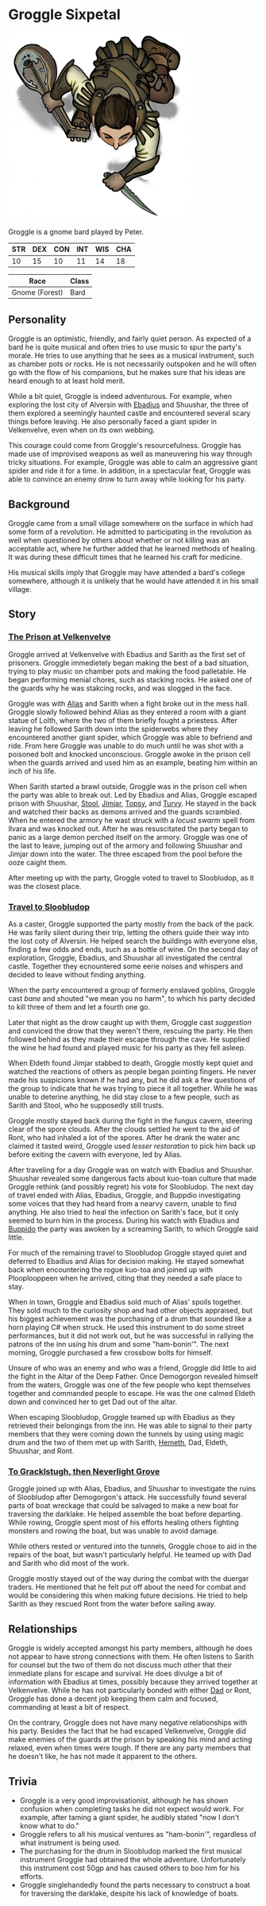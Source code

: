 # Groggle Sixpetal

![Groggle Sixpetal](Groggle.png)

Groggle is a gnome bard played by Peter.

| STR | DEX | CON | INT | WIS | CHA |
| --- | --- | --- | --- | --- | --- |
| 10 | 15 | 10 | 11 | 14 | 18 |

| Race | Class |
| --- | --- |
| Gnome (Forest) | Bard |

## Personality
Groggle is an optimistic, friendly, and fairly quiet person. As expected of a bard he is quite musical and often tries to use music to spur the party's morale. He tries to use anything that he sees as a musical instrument, such as chamber pots or rocks. He is not necessarily outspoken and he will often go with the flow of his companions, but he makes sure that his ideas are heard enough to at least hold merit.

While a bit quiet, Groggle is indeed adventurous. For example, when exploring the lost city of Alversin with [Ebadius](ebadius.md) and Shuushar, the three of them explored a seemingly haunted castle and encountered several scary things before leaving. He also personally faced a giant spider in Velkenvelve, even when on its own webbing.

This courage could come from Groggle's resourcefulness. Groggle has made use of improvised weapons as well as maneuvering his way through tricky situations. For example, Groggle was able to calm an aggressive giant spider and ride it for a time. In addition, in a spectacular feat, Groggle was able to convince an enemy drow to turn away while looking for his party.

## Background
Groggle came from a small village somewhere on the surface in which had some form of a revolution. He admitted to participating in the revolution as well when questioned by others about whether or not killing was an acceptable act, where he further added that he learned methods of healing. It was during these difficult times that he learned his craft for medicine.

His musical skills imply that Groggle may have attended a bard's college somewhere, although it is unlikely that he would have attended it in his small village.

## Story
### [The Prison at Velkenvelve](../../sessions/arc1/info.md)
Groggle arrived at Velkenvelve with Ebadius and Sarith as the first set of prisoners. Groggle immedietely began making the best of a bad situation, trying to play music on chamber pots and making the food palletable. He began performing menial chores, such as stacking rocks. He asked one of the guards why he was stakcing rocks, and was slogged in the face.

Groggle was with [Alias](alias.md) and Sarith when a fight broke out in the mess hall. Groggle slowly followed behind Alias as they entered a room with a giant statue of Lolth, where the two of them briefly fought a priestess. After leaving he followed Sarith down into the spiderwebs where they encountered another giant spider, which Groggle was able to befriend and ride. From here Groggle was unable to do much until he was shot with a poisoned bolt and knocked unconscious. Groggle awoke in the prison cell when the guards arrived and used him as an example, beating him within an inch of his life.

When Sarith started a brawl outside, Groggle was in the prison cell when the party was able to break out. Led by Ebadius and Alias, Groggle escaped prison with Shuushar, [Stool](../party/stool.md), [Jimjar](../party/jimjar.md), [Topsy](../party/topsy.md), and [Turvy](../party/turvy.md). He stayed in the back and watched their backs as demons arrived and the guards scrambled. When he entered the armory he wast struck with a *locust swarm* spell from Ilvara and was knocked out. After he was resuscitated the party began to panic as a large demon perched itself on the armory. Groggle was one of the last to leave, jumping out of the armory and following Shuushar and Jimjar down into the water. The three escaped from the pool before the ooze caight them.

After meeting up with the party, Groggle voted to travel to Sloobludop, as it was the closest place.

### [Travel to Sloobludop](../../sessions/arc2/info.md)
As a caster, Groggle supported the party mostly from the back of the pack. He was farily silent during their trip, letting the others guide their way into the lost coty of Alversin. He helped search the buildings with everyone else, finding a few odds and ends, such as a bottle of wine. On the second day of exploration, Groggle, Ebadius, and Shuushar all investigated the central castle. Together they ecnountered some eerie noises and whispers and decided to leave without finding anything.

When the party encountered a group of formerly enslaved goblins, Groggle cast *bane* and shouted "we mean you no harm", to which his party decided to kill three of them and let a fourth one go.

Later that night as the drow caught up with them, Groggle cast *suggestion* and conviced the drow that they weren't there, rescuing the party. He then followed behind as they made their escape through the cave. He supplied the wine he had found and played music for his party as they fell asleep.

When Eldeth found Jimjar stabbed to death, Groggle mostly kept quiet and watched the reactions of others as people began pointing fingers. He never made his suspicions known if he had any, but he did ask a few questions of the group to indicate that he was trying to piece it all together. While he was unable to deterine anything, he did stay close to a few people, such as Sarith and Stool, who he supposedly still trusts.

Groggle mostly stayed back during the fight in the fungus cavern, steering clear of the spore clouds. After the clouds settled he went to the aid of Ront, who had inhaled a lot of the spores. After he drank the water anc claimed it tasted weird, Groggle used *lesser restoration* to pick him back up before exiting the cavern with everyone, led by Alias.

After traveling for a day Groggle was on watch with Ebadius and Shuushar. Shuushar revealed some dangerous facts about kuo-toan culture that made Groggle rethink (and possibly regret) his vote for Sloobludop. The next day of travel ended with Alias, Ebadius, Groggle, and Buppdio investigating some voices that they had heard from a nearvy cavern, unable to find anything. He also tried to heal the infection on Sarith's face, but it only seemed to burn him in the process. During his watch with Ebadius and [Buppido](../party/buppido.md) the party was awoken by a screaming Sarith, to which Groggle said little.

For much of the remaining travel to Sloobludop Groggle stayed quiet and deferred to Ebadius and Alias for decision making. He stayed somewhat back when encountering the rogue kuo-toa and joined up with Plooplooppeen when he arrived, citing that they needed a safe place to stay.

When in town, Groggle and Ebadius sold much of Alias' spoils together. They sold much to the curiosity shop and had other objects appraised, but his biggest achievement was the purchasing of a drum that sounded like a horn playing C# when struck. He used this instrument to do some street performances, but it did not work out, but he was successful in rallying the patrons of the inn using his drum and some "ham-bonin'". The next morning, Groggle purchased a few crossbow bolts for himself.

Unsure of who was an enemy and who was a friend, Groggle did little to aid the fight in the Altar of the Deep Father. Once Demogorgon revealed himself from the waters, Groggle was one of the few people who kept themselves together and commanded people to escape. He was the one calmed Eldeth down and convinced her to get Dad out of the altar.

When escaping Sloobludop, Groggle teamed up with Ebadius as they retrieved their belongings from the inn. He was able to signal to their party members that they were coming down the tunnels by using using magic drum and the two of them met up with Sarith, [Hemeth](../party/hemeth.md), Dad, Eldeth, Shuushar, and Ront.

### [To Gracklstugh, then Neverlight Grove](../../sessions/arc03/info.md)
Groggle joined up with Alias, Ebadius, and Shuushar to investigate the ruins of Sloobludop after Demogorgon's attack. He successfully found several parts of boat wreckage that could be salvaged to make a new boat for traversing the darklake. He helped assemble the boat before departing. While rowing, Groggle spent most of his efforts healing others fighting monsters and rowing the boat, but was unable to avoid damage.

While others rested or ventured into the tunnels, Groggle chose to aid in the repairs of the boat, but wasn't particularly helpful. He teamed up with Dad and Sarith who did most of the work.

Groggle mostly stayed out of the way during the combat with the duergar traders. He mentioned that he felt put off about the need for combat and would be considering this when making future decisions. He tried to help Sarith as they rescued Ront from the water before sailing away.

## Relationships
Groggle is widely accepted amongst his party members, although he does not appear to have strong connections with them. He often listens to Sarith for counsel but the two of them do not discuss much other that their immediate plans for escape and survival. He does divulge a bit of information with Ebadius at times, possibly because they arrived together at Velkenvelve. While he has not particularly bonded with either [Dad](dad.md) or Ront, Groggle has done a decent job keeping them calm and focused, commanding at least a bit of respect.

On the contrary, Groggle does not have many negative relationships with his party. Besides the fact that he had escaped Velkenvelve, Groggle did make enemies of the guards at the prison by speaking his mind and acting relaxed, even when times were tough. If there are any party members that he doesn't like, he has not made it apparent to the others.

## Trivia
* Groggle is a very good improvisationist, although he has shown confusion when completing tasks he did not expect would work. For example, after taming a giant spider, he audibly stated "now I don't know what to do."
* Groggle refers to all his musical ventures as "ham-bonin'", regardless of what instrument is being used.
* The purchasing for the drum in Sloobludop marked the first musical instrument Groggle had obtained the whole adventure. Unfortunately this instrument cost 50gp and has caused others to boo him for his efforts.
* Groggle singlehandedly found the parts necessary to construct a boat for traversing the darklake, despite his lack of knowledge of boats.
